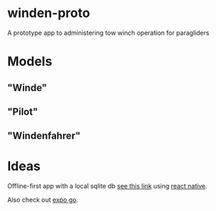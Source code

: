 # winden-proto
A prototype app to administering tow winch operation for paragliders

# Models

## "Winde"

## "Pilot"

## "Windenfahrer"



# Ideas 

Offline-first app with a local sqlite db [see this link](https://implementationdetails.dev/blog/2020/05/03/react-native-offline-first-db-with-sqlite-hooks/)
using [react native](https://reactnative.dev/docs/environment-setup).

Also check out [expo go](https://expo.dev/client).